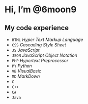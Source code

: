 # Hi, I’m @6moon9

## My code experience
- `HTML` _Hyper Text Markup Language_
- `CSS` _Cascading Style Sheet_
- `JS` _JavaScript_
- `JSON` _JavaScript Object Notation_
- `PHP` _Hypertext Preprocessor_
- `PY` _Python_
- `VB` _VisualBasic_
- `MD` _MarkDown_
- `C`
- `C++`
- `C#`
- `Java`
